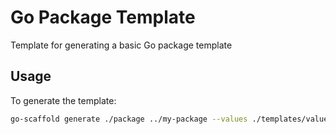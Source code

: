 # Go Package Template

Template for generating a basic Go package template 

## Usage

To generate the template:

```sh
go-scaffold generate ./package ../my-package --values ./templates/values.yml 
```
